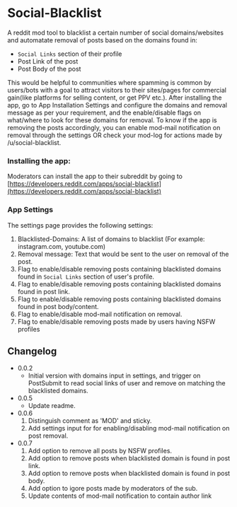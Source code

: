 # Social-Blacklist
A reddit mod tool to blacklist a certain number of social domains/websites and automatate removal of posts based on the domains found in:
 * `Social Links` section of their profile
 * Post Link of the post
 * Post Body of the post
 
 This would be helpful to communities where spamming is common by users/bots with a goal to attract visitors to their sites/pages for commercial gain(like platforms for selling content, or get PPV etc.). After installing the app, go to App Installation Settings and configure the domains and removal message as per your requirement, and the enable/disable flags on what/where to look for these domains for removal. To know if the app is removing the posts accordingly, you can enable mod-mail notification on removal through the settings OR check your mod-log for actions made by /u/social-blacklist.

### Installing the app:
Moderators can install the app to their subreddit by going to [https://developers.reddit.com/apps/social-blacklist](https://developers.reddit.com/apps/social-blacklist)

### App Settings
The settings page provides the following settings:
  1) Blacklisted-Domains: A list of domains to blacklist (For example: instagram.com, youtube.com)
  2) Removal message: Text that would be sent to the user on removal of the post.
  4) Flag to enable/disable removing posts containing blacklisted domains found in `Social Links` section of user's profile.
  4) Flag to enable/disable removing posts containing blacklisted domains found in post link.
  4) Flag to enable/disable removing posts containing blacklisted domains found in post body/content.
  3) Flag to enable/disable mod-mail notification on removal.
  8) Flag to enable/disable removing posts made by users having NSFW profiles

## Changelog
* 0.0.2
    * Initial version with domains input in settings, and trigger on PostSubmit to read social links of user and remove on matching the blacklisted domains.
* 0.0.5
    * Update readme.
* 0.0.6
    1. Distinguish comment as 'MOD' and sticky.
    2. Add settings input for for enabling/disabling mod-mail notification on post removal.
* 0.0.7
    1. Add option to remove all posts by NSFW profiles.
    2. Add option to remove posts when blacklisted domain is found in post link.
    3. Add option to remove posts when blacklisted domain is found in post body.
    4. Add option to igore posts made by moderators of the sub.
    5. Update contents of mod-mail notification to contain author link